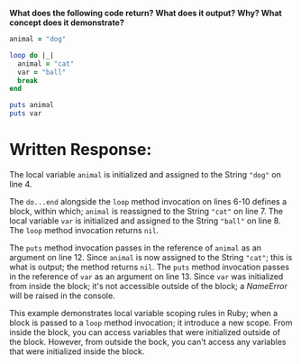 **What does the following code return? What does it output? Why? What concept does it demonstrate?**

```ruby
animal = "dog"

loop do |_|
  animal = "cat"
  var = "ball"
  break
end

puts animal
puts var
```
# Written Response:

The local variable `animal` is initialized and assigned to the String `"dog"` on line 4.

The `do...end` alongside the `loop` method invocation on lines 6-10 defines a block, within which; `animal` is reassigned to the String `"cat"` on line 7. The local variable `var` is initialized and assigned to the String `"ball"` on line 8. The `loop` method invocation returns `nil`.

The `puts` method invocation passes in the reference of `animal` as an argument on line 12. Since `animal` is now assigned to the String `"cat"`; this is what is output; the method returns `nil`. The `puts` method invocation passes in the reference of `var` as an argument on line 13. Since `var` was initialized from inside the block; it's not accessible outside of the block; a *NameError* will be raised in the console.

This example demonstrates local variable scoping rules in Ruby; when a block is passed to a `loop` method invocation; it introduce a new scope. From inside the block, you can access variables that were initialized outside of the block. However, from outside the bock, you can't access any variables that were initialized inside the block.

